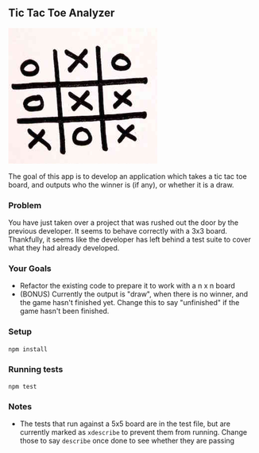 ## Tic Tac Toe Analyzer

![tic tac toe image](./tictactoe.jpg)

The goal of this app is to develop an application which takes a tic tac toe board, and outputs who the winner is (if any), or whether it is a draw.

### Problem

You have just taken over a project that was rushed out the door by the previous developer. It seems to behave correctly with a 3x3 board. Thankfully, it seems like the developer has left behind a test suite to cover what they had already developed.

### Your Goals

- Refactor the existing code to prepare it to work with a n x n board
- (BONUS) Currently the output is "draw", when there is no winner, and the game hasn't finished yet. Change this to say "unfinished" if the game hasn't been finished.

### Setup

    npm install

### Running tests

    npm test

### Notes

- The tests that run against a 5x5 board are in the test file, but are currently marked as `xdescribe` to prevent them from running. Change those to say `describe` once done to see whether they are passing
